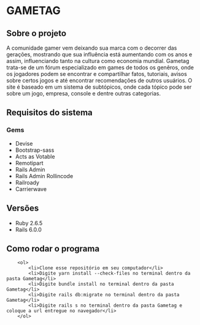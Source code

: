 # GAMETAG

## Sobre o projeto

A comunidade gamer vem deixando sua marca com o decorrer das gerações, mostrando que sua influência está aumentando com os anos e assim, influenciando tanto na cultura como economia mundial. Gametag trata-se de um fórum especializado em games de todos os genêros, onde os jogadores podem se encontrar e compartilhar fatos, tutoriais, avisos sobre certos jogos e até encontrar recomendações de outros usuários. O site é baseado em um sistema de subtópicos, onde cada tópico pode ser sobre um jogo, empresa, console e dentre outras categorias.

## Requisitos do sistema

### Gems

- Devise
- Bootstrap-sass
- Acts as Votable
- Remotipart
- Rails Admin
- Rails Admin Rollincode
- Railroady
- Carrierwave

## Versões

- Ruby 2.6.5
- Rails 6.0.0

## Como rodar o programa


    
        <ol>
            <li>Clone esse repositório em seu computador</li>
            <li>Digite yarn install --check-files no terminal dentro da pasta Gametag</li>
            <li>Digite bundle install no terminal dentro da pasta Gametag</li>
            <li>Digite rails db:migrate no terminal dentro da pasta Gametag</li>
            <li>Digite rails s no terminal dentro da pasta Gametag e coloque a url entregue no navegador</li>
        </ol> 
     
